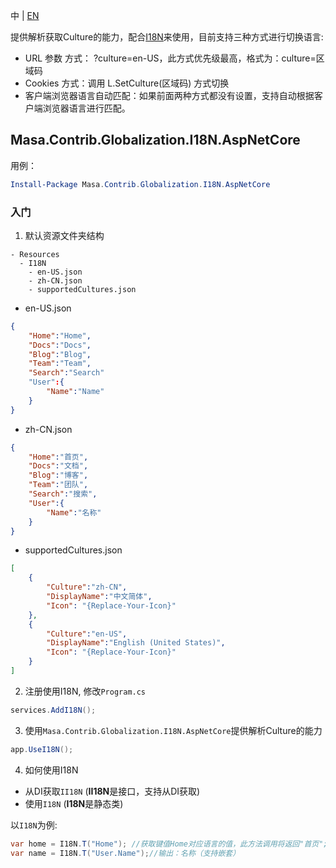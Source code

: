 中 | [EN](README.md)

提供解析获取Culture的能力，配合[I18N](../Masa.Contrib.Globalization.I18N/README.zh-CN.md)来使用，目前支持三种方式进行切换语言:

* URL 参数 方式： ?culture=en-US，此方式优先级最高，格式为：culture=区域码
* Cookies 方式：调用 L.SetCulture(区域码) 方式切换
* 客户端浏览器语言自动匹配：如果前面两种方式都没有设置，支持自动根据客户端浏览器语言进行匹配。

## Masa.Contrib.Globalization.I18N.AspNetCore

用例：

``` powershell
Install-Package Masa.Contrib.Globalization.I18N.AspNetCore
```

### 入门

1. 默认资源文件夹结构

``` structure
- Resources
  - I18N
    - en-US.json
    - zh-CN.json
    - supportedCultures.json
```

* en-US.json

``` en-US.json
{
    "Home":"Home",
    "Docs":"Docs",
    "Blog":"Blog",
    "Team":"Team",
    "Search":"Search"
    "User":{
        "Name":"Name"
    }
}
```

* zh-CN.json

``` zh-CN.json
{
    "Home":"首页",
    "Docs":"文档",
    "Blog":"博客",
    "Team":"团队",
    "Search":"搜索",
    "User":{
        "Name":"名称"
    }
}
```

* supportedCultures.json

``` supportedCultures.json
[
    {
        "Culture":"zh-CN",
        "DisplayName":"中文简体",
        "Icon": "{Replace-Your-Icon}"
    },
    {
        "Culture":"en-US",
        "DisplayName":"English (United States)",
        "Icon": "{Replace-Your-Icon}"
    }
]
```

2. 注册使用I18N, 修改`Program.cs`

``` C#
services.AddI18N();
```

3. 使用`Masa.Contrib.Globalization.I18N.AspNetCore`提供解析Culture的能力

``` C#
app.UseI18N();
```

4. 如何使用I18N

* 从DI获取`II18N` (**II18N**是接口，支持从DI获取)
* 使用`I18N` (**I18N**是静态类)

以`I18N`为例:

``` C#
var home = I18N.T("Home"); //获取键值Home对应语言的值，此方法调用将返回"首页";
var name = I18N.T("User.Name");//输出：名称（支持嵌套）
```